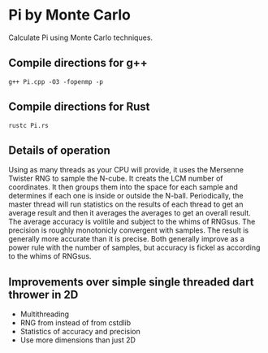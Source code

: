 # Pi by Monte Carlo

Calculate Pi using Monte Carlo techniques.

## Compile directions for g++

```g++ Pi.cpp -O3 -fopenmp -p```

## Compile directions for Rust

```rustc Pi.rs```

## Details of operation

Using as many threads as your CPU will provide, it uses the Mersenne Twister RNG to sample the N-cube. It creats the LCM number of coordinates. It then groups them into the space for each sample and determines if each one is inside or outside the N-ball. Periodically, the master thread will run statistics on the results of each thread to get an average result and then it averages the averages to get an overall result. The average accuracy is volitile and subject to the whims of RNGsus. The precision is roughly monotonicly convergent with samples. The result is generally more accurate than it is precise. Both generally improve as a power rule with the number of samples, but accuracy is fickel as according to the whims of RNGsus.

## Improvements over simple single threaded dart thrower in 2D

* Multithreading
* RNG from <random> instead of from cstdlib
* Statistics of accuracy and precision
* Use more dimensions than just 2D
